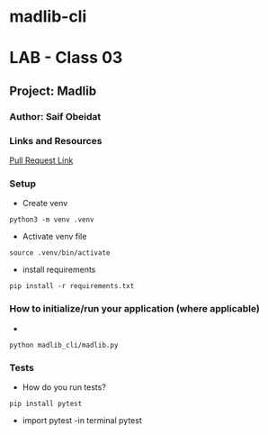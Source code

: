 # madlib-cli

# LAB - Class 03

## Project: Madlib

### Author: Saif Obeidat

### Links and Resources

[Pull Request Link]()


### Setup

- Create venv 
```
python3 -m venv .venv
``` 
- Activate venv file 
```
source .venv/bin/activate
```
- install requirements
```
pip install -r requirements.txt
```



### How to initialize/run your application (where applicable)

-
 ```
python madlib_cli/madlib.py
```

### Tests

- How do you run tests? 

```
pip install pytest
```
- import pytest 
-in terminal pytest